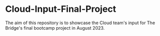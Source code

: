 # Cloud-Input-Final-Project
The aim of this repository is to showcase the Cloud team's input for The Bridge's final bootcamp project in August 2023.
